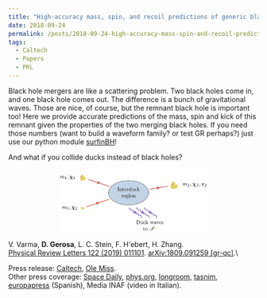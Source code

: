 ```yaml
---
title: "High-accuracy mass, spin, and recoil predictions of generic black-hole merger remnants"
date: 2018-09-24
permalink: /posts/2018-09-24-high-accuracy-mass-spin-and-recoil-predictions-of-generic-black-hole-merger-remnants
tags:
  - Caltech
  - Papers
  - PRL
---
```


Black hole mergers are like a scattering problem. Two black holes come in, and one black hole comes out. The difference is a bunch of gravitational waves. Those are nice, of course, but the remnant black hole is important too! Here we provide accurate predictions of the mass, spin and kick of this remnant given the properties of the two merging black holes. If you need those numbers (want to build a waveform family? or test GR perhaps?) just use our python module [surfinBH](<https://github.com/vijayvarma392/surfinBH>)!

And what if you collide ducks instead of black holes? 


<p style="text-align: center;">
  <img src="/images/ducks_surrfinBH.jpg" alt="Ducks SurrfinBH" style="max-width: 60%; height: auto;" />
</p>


V. Varma, **D. Gerosa**, L. C. Stein, F. H'ebert, H. Zhang.\
[Physical Review Letters 122 (2019) 011101](https://journals.aps.org/prl/abstract/10.1103/PhysRevLett.122.011101). [arXiv:1809.091259 [gr-qc]](https://arxiv.org/abs/1809.091259).\

Press release: [Caltech](<http://www.caltech.edu/news/when-black-holes-collide-85110> "Go to http://www.cam.ac.uk/research/news/new-insights-found-in-black-hole-collisions/"), [Ole Miss](<https://news.olemiss.edu/making-better-predictions-black-hole-smash-ups/>).  
Other press coverage: [Space Daily](<http://www.spacedaily.com/reports/Physicists_Create_the_Most_Accurate_Model_Yet_of_Black_Hole_Mergers_999.html> "Go to http://www.sciencedaily.com/releases/2015/02/150226110448.htm"), [phys.org](<https://phys.org/news/2019-01-physicists-supercomputers-ai-accurate-black.html> "Go to http://phys.org/news/2015-02-insight-black-hole-collisions.html"), [longroom](<https://www.longroom.com/discussion/1340817/physicists-use-supercomputers-and-ai-to-create-the-most-accurate-model-yet-of-black-hole-mergers>), [tasnim](<https://www.tasnimnews.com/en/news/2019/01/25/1930821/supercomputers-ai-used-to-create-most-accurate-model-of-black-hole-mergers>), [europapress](<https://www.europapress.es/ciencia/astronomia/noticia-video-modelo-mas-preciso-fusion-agujeros-negros-20190125144522.html>) (Spanish), Media INAF (video in Italian).